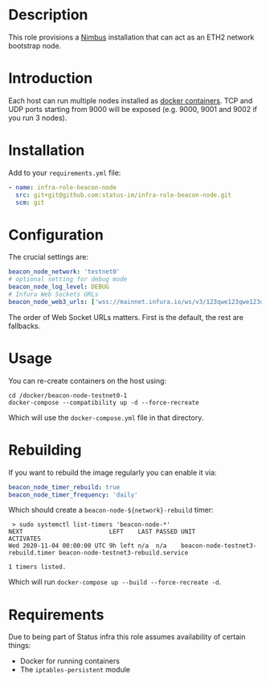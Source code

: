 # Description

This role provisions a [Nimbus](https://nimbus.status.im/) installation that can act as an ETH2 network bootstrap node.

# Introduction

Each host can run multiple nodes installed as [docker containers](https://github.com/status-im/nimbus/docker).
TCP and UDP ports starting from 9000 will be exposed (e.g. 9000, 9001 and 9002 if you run 3 nodes).

# Installation

Add to your `requirements.yml` file:
```yaml
- name: infra-role-beacon-node
  src: git+git@github.com:status-im/infra-role-beacon-node.git
  scm: git
```

# Configuration

The crucial settings are:
```yaml
beacon_node_network: 'testnet0'
# optional setting for debug mode
beacon_node_log_level: DEBUG
# Infura Web Sockets URLs
beacon_node_web3_urls: ['wss://mainnet.infura.io/ws/v3/123qwe123qwe123qwe']
```
The order of Web Socket URLs matters. First is the default, the rest are fallbacks.

# Usage

You can re-create containers on the host using:
```
cd /docker/beacon-node-testnet0-1
docker-compose --compatibility up -d --force-recreate
```
Which will use the `docker-compose.yml` file in that directory.

# Rebuilding

If you want to rebuild the image regularly you can enable it via:
```yaml
beacon_node_timer_rebuild: true
beacon_node_timer_frequency: 'daily'
```
Which should create a `beacon-node-${network}-rebuild` timer:
```
 > sudo systemctl list-timers 'beacon-node-*'
NEXT                        LEFT    LAST PASSED UNIT                               ACTIVATES                           
Wed 2020-11-04 00:00:00 UTC 9h left n/a  n/a    beacon-node-testnet3-rebuild.timer beacon-node-testnet3-rebuild.service

1 timers listed.
```
Which will run `docker-compose up --build --force-recreate -d`.

# Requirements

Due to being part of Status infra this role assumes availability of certain things:

* Docker for running containers
* The `iptables-persistent` module
